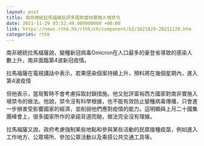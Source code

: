 ```yaml
---
layout: post
title: 南非總統拉馬福薩批評多國對當地實施入境禁令
date: 2021-11-29 03:52:49.000000000 +08:00
link: https://news.rthk.hk/rthk/ch/component/k2/1621829-20211129.htm
categories: rthk
---
```


南非總統拉馬福薩說，變種新冠病毒Omicron在人口最多的豪登省導致的感染人數上升，南非面臨第4波新冠疫情。

拉馬福薩在電視講話中表示，若果感染個案持續上升，預料將在幾個星期內，進入第4波疫情

但他表示，當局暫時不會考慮採取封鎖措施。他又批評富裕西方國家對南非實施入境禁令的做法。他說，禁令沒有科學根據，也不能有效防止變種病毒傳播，只會進一步損害受影響國家的經濟，並削弱他們應對疫情的能力。這明顯與上月二十國集團峰會上，很多國家所作的承諾背道而馳，做法完全沒有理據。

拉馬福薩又說，政府考慮強制某些地點和參與某些活動的民眾接種疫苗，例如進入工作地方、公眾場所、參加公眾活動以及乘搭公共交通工具等。
